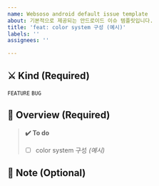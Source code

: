 ```yaml
---
name: Websoso android default issue template
about: 기본적으로 제공되는 안드로이드 이슈 템플릿입니다.
title: 'feat: color system 구성 (예시)'
labels: ''
assignees: ''

---
```


## ⚔️ Kind (Required)    <!-- 이슈 종류를 선택해주세요 -->
`FEATURE` `BUG`



## 📜 Overview (Required)    <!-- 이슈에 대해 간략하게 설명해주세요 -->



> **✔️ To do**    <!-- 진행할 작업에 대해 적어주세요 -->
> - [ ] color system 구성 _(예시)_



## 📍 Note (Optional) <!-- 특이사항을 적어주세요 -->

